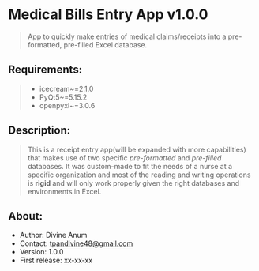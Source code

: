# Medical Bills Entry App v1.0.0
 >App to quickly make entries of medical claims/receipts into a pre-formatted, pre-filled Excel database.

## Requirements:
>- icecream~=2.1.0
>- PyQt5~=5.15.2
>- openpyxl~=3.0.6

## Description:
>This is a receipt entry app(will be expanded with more capabilities) that makes use of two specific *pre-formatted*
and *pre-filled* databases. It was custom-made to fit the needs of a nurse at a specific organization and most of the
reading and writing operations is **rigid** and will only work properly given the right databases and environments in Excel.

## About:
- Author: Divine Anum
- Contact: tpandivine48@gmail.com
- Version: 1.0.0
- First release: xx-xx-xx